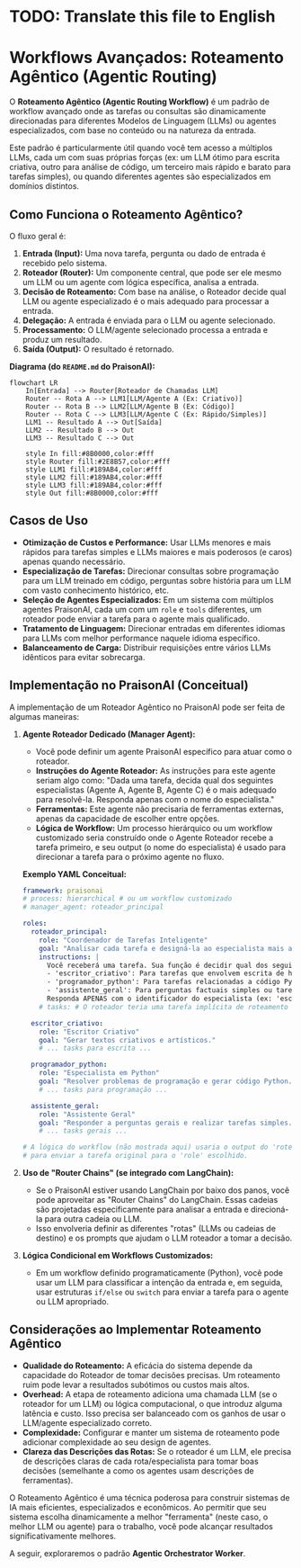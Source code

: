 # TODO: Translate this file to English

# Workflows Avançados: Roteamento Agêntico (Agentic Routing)

O **Roteamento Agêntico (Agentic Routing Workflow)** é um padrão de workflow avançado onde as tarefas ou consultas são dinamicamente direcionadas para diferentes Modelos de Linguagem (LLMs) ou agentes especializados, com base no conteúdo ou na natureza da entrada.

Este padrão é particularmente útil quando você tem acesso a múltiplos LLMs, cada um com suas próprias forças (ex: um LLM ótimo para escrita criativa, outro para análise de código, um terceiro mais rápido e barato para tarefas simples), ou quando diferentes agentes são especializados em domínios distintos.

## Como Funciona o Roteamento Agêntico?

O fluxo geral é:

1.  **Entrada (Input):** Uma nova tarefa, pergunta ou dado de entrada é recebido pelo sistema.
2.  **Roteador (Router):** Um componente central, que pode ser ele mesmo um LLM ou um agente com lógica específica, analisa a entrada.
3.  **Decisão de Roteamento:** Com base na análise, o Roteador decide qual LLM ou agente especializado é o mais adequado para processar a entrada.
4.  **Delegação:** A entrada é enviada para o LLM ou agente selecionado.
5.  **Processamento:** O LLM/agente selecionado processa a entrada e produz um resultado.
6.  **Saída (Output):** O resultado é retornado.

**Diagrama (do `README.md` do PraisonAI):**
```mermaid
flowchart LR
    In[Entrada] --> Router[Roteador de Chamadas LLM]
    Router -- Rota A --> LLM1[LLM/Agente A (Ex: Criativo)]
    Router -- Rota B --> LLM2[LLM/Agente B (Ex: Código)]
    Router -- Rota C --> LLM3[LLM/Agente C (Ex: Rápido/Simples)]
    LLM1 -- Resultado A --> Out[Saída]
    LLM2 -- Resultado B --> Out
    LLM3 -- Resultado C --> Out

    style In fill:#8B0000,color:#fff
    style Router fill:#2E8B57,color:#fff
    style LLM1 fill:#189AB4,color:#fff
    style LLM2 fill:#189AB4,color:#fff
    style LLM3 fill:#189AB4,color:#fff
    style Out fill:#8B0000,color:#fff
```

## Casos de Uso

*   **Otimização de Custos e Performance:** Usar LLMs menores e mais rápidos para tarefas simples e LLMs maiores e mais poderosos (e caros) apenas quando necessário.
*   **Especialização de Tarefas:** Direcionar consultas sobre programação para um LLM treinado em código, perguntas sobre história para um LLM com vasto conhecimento histórico, etc.
*   **Seleção de Agentes Especializados:** Em um sistema com múltiplos agentes PraisonAI, cada um com um `role` e `tools` diferentes, um roteador pode enviar a tarefa para o agente mais qualificado.
*   **Tratamento de Linguagem:** Direcionar entradas em diferentes idiomas para LLMs com melhor performance naquele idioma específico.
*   **Balanceamento de Carga:** Distribuir requisições entre vários LLMs idênticos para evitar sobrecarga.

## Implementação no PraisonAI (Conceitual)

A implementação de um Roteador Agêntico no PraisonAI pode ser feita de algumas maneiras:

1.  **Agente Roteador Dedicado (Manager Agent):**
    *   Você pode definir um agente PraisonAI específico para atuar como o roteador.
    *   **Instruções do Agente Roteador:** As instruções para este agente seriam algo como: "Dada uma tarefa, decida qual dos seguintes especialistas (Agente A, Agente B, Agente C) é o mais adequado para resolvê-la. Responda apenas com o nome do especialista."
    *   **Ferramentas:** Este agente não precisaria de ferramentas externas, apenas da capacidade de escolher entre opções.
    *   **Lógica de Workflow:** Um processo hierárquico ou um workflow customizado seria construído onde o Agente Roteador recebe a tarefa primeiro, e seu output (o nome do especialista) é usado para direcionar a tarefa para o próximo agente no fluxo.

    **Exemplo YAML Conceitual:**
    ```yaml
    framework: praisonai
    # process: hierarchical # ou um workflow customizado
    # manager_agent: roteador_principal

    roles:
      roteador_principal:
        role: "Coordenador de Tarefas Inteligente"
        goal: "Analisar cada tarefa e designá-la ao especialista mais apropriado."
        instructions: |
          Você receberá uma tarefa. Sua função é decidir qual dos seguintes especialistas deve lidar com ela:
          - 'escritor_criativo': Para tarefas que envolvem escrita de histórias, poemas, roteiros.
          - 'programador_python': Para tarefas relacionadas a código Python, algoritmos ou scripts.
          - 'assistente_geral': Para perguntas factuais simples ou tarefas gerais.
          Responda APENAS com o identificador do especialista (ex: 'escritor_criativo').
        # tasks: # O roteador teria uma tarefa implícita de roteamento

      escritor_criativo:
        role: "Escritor Criativo"
        goal: "Gerar textos criativos e artísticos."
        # ... tasks para escrita ...

      programador_python:
        role: "Especialista em Python"
        goal: "Resolver problemas de programação e gerar código Python."
        # ... tasks para programação ...

      assistente_geral:
        role: "Assistente Geral"
        goal: "Responder a perguntas gerais e realizar tarefas simples."
        # ... tasks gerais ...

    # A lógica do workflow (não mostrada aqui) usaria o output do 'roteador_principal'
    # para enviar a tarefa original para o 'role' escolhido.
    ```

2.  **Uso de "Router Chains" (se integrado com LangChain):**
    *   Se o PraisonAI estiver usando LangChain por baixo dos panos, você pode aproveitar as "Router Chains" do LangChain. Essas cadeias são projetadas especificamente para analisar a entrada e direcioná-la para outra cadeia ou LLM.
    *   Isso envolveria definir as diferentes "rotas" (LLMs ou cadeias de destino) e os prompts que ajudam o LLM roteador a tomar a decisão.

3.  **Lógica Condicional em Workflows Customizados:**
    *   Em um workflow definido programaticamente (Python), você pode usar um LLM para classificar a intenção da entrada e, em seguida, usar estruturas `if/else` ou `switch` para enviar a tarefa para o agente ou LLM apropriado.

## Considerações ao Implementar Roteamento Agêntico

*   **Qualidade do Roteamento:** A eficácia do sistema depende da capacidade do Roteador de tomar decisões precisas. Um roteamento ruim pode levar a resultados subótimos ou custos mais altos.
*   **Overhead:** A etapa de roteamento adiciona uma chamada LLM (se o roteador for um LLM) ou lógica computacional, o que introduz alguma latência e custo. Isso precisa ser balanceado com os ganhos de usar o LLM/agente especializado correto.
*   **Complexidade:** Configurar e manter um sistema de roteamento pode adicionar complexidade ao seu design de agentes.
*   **Clareza das Descrições das Rotas:** Se o roteador é um LLM, ele precisa de descrições claras de cada rota/especialista para tomar boas decisões (semelhante a como os agentes usam descrições de ferramentas).

O Roteamento Agêntico é uma técnica poderosa para construir sistemas de IA mais eficientes, especializados e econômicos. Ao permitir que seu sistema escolha dinamicamente a melhor "ferramenta" (neste caso, o melhor LLM ou agente) para o trabalho, você pode alcançar resultados significativamente melhores.

A seguir, exploraremos o padrão **Agentic Orchestrator Worker**.
